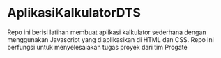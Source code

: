 # AplikasiKalkulatorDTS
Repo ini berisi latihan membuat aplikasi kalkulator sederhana dengan menggunakan Javascript yang diaplikasikan di HTML dan CSS. Repo ini berfungsi untuk menyelesaiakan tugas proyek dari tim Progate
